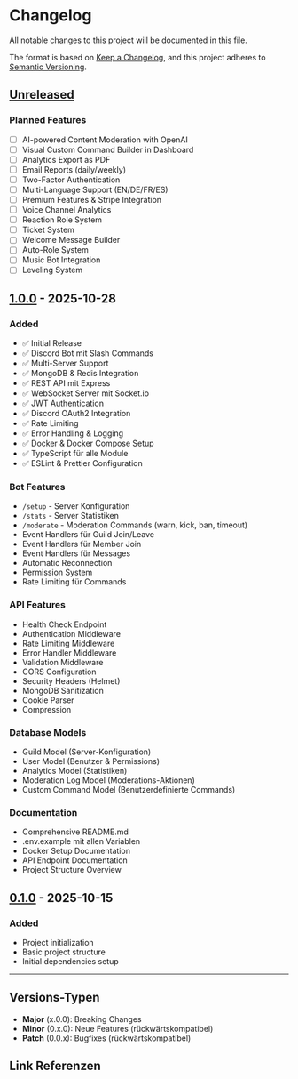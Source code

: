 # Changelog

All notable changes to this project will be documented in this file.

The format is based on [Keep a Changelog](https://keepachangelog.com/en/1.0.0/),
and this project adheres to [Semantic Versioning](https://semver.org/).

## [Unreleased]

### Planned Features
- [ ] AI-powered Content Moderation with OpenAI
- [ ] Visual Custom Command Builder in Dashboard
- [ ] Analytics Export as PDF
- [ ] Email Reports (daily/weekly)
- [ ] Two-Factor Authentication
- [ ] Multi-Language Support (EN/DE/FR/ES)
- [ ] Premium Features & Stripe Integration
- [ ] Voice Channel Analytics
- [ ] Reaction Role System
- [ ] Ticket System
- [ ] Welcome Message Builder
- [ ] Auto-Role System
- [ ] Music Bot Integration
- [ ] Leveling System

## [1.0.0] - 2025-10-28

### Added
- ✅ Initial Release
- ✅ Discord Bot mit Slash Commands
- ✅ Multi-Server Support
- ✅ MongoDB & Redis Integration
- ✅ REST API mit Express
- ✅ WebSocket Server mit Socket.io
- ✅ JWT Authentication
- ✅ Discord OAuth2 Integration
- ✅ Rate Limiting
- ✅ Error Handling & Logging
- ✅ Docker & Docker Compose Setup
- ✅ TypeScript für alle Module
- ✅ ESLint & Prettier Configuration

### Bot Features
- `/setup` - Server Konfiguration
- `/stats` - Server Statistiken
- `/moderate` - Moderation Commands (warn, kick, ban, timeout)
- Event Handlers für Guild Join/Leave
- Event Handlers für Member Join
- Event Handlers für Messages
- Automatic Reconnection
- Permission System
- Rate Limiting für Commands

### API Features
- Health Check Endpoint
- Authentication Middleware
- Rate Limiting Middleware
- Error Handler Middleware
- Validation Middleware
- CORS Configuration
- Security Headers (Helmet)
- MongoDB Sanitization
- Cookie Parser
- Compression

### Database Models
- Guild Model (Server-Konfiguration)
- User Model (Benutzer & Permissions)
- Analytics Model (Statistiken)
- Moderation Log Model (Moderations-Aktionen)
- Custom Command Model (Benutzerdefinierte Commands)

### Documentation
- Comprehensive README.md
- .env.example mit allen Variablen
- Docker Setup Documentation
- API Endpoint Documentation
- Project Structure Overview

## [0.1.0] - 2025-10-15

### Added
- Project initialization
- Basic project structure
- Initial dependencies setup

---

## Versions-Typen

- **Major** (x.0.0): Breaking Changes
- **Minor** (0.x.0): Neue Features (rückwärtskompatibel)
- **Patch** (0.0.x): Bugfixes (rückwärtskompatibel)

## Link Referenzen

[Unreleased]: https://github.com/yourusername/discord-bot-dashboard/compare/v1.0.0...HEAD
[1.0.0]: https://github.com/yourusername/discord-bot-dashboard/releases/tag/v1.0.0
[0.1.0]: https://github.com/yourusername/discord-bot-dashboard/releases/tag/v0.1.0
